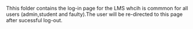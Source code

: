 Thhis folder contains the log-in page for the LMS whcih is commmon for all users (admin,student and faulty).The user will be re-directed to this page after sucessful log-out.
